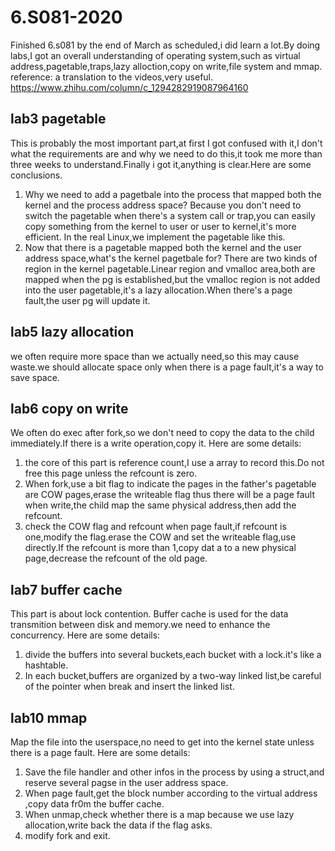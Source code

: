 # 6.S081-2020


Finished 6.s081 by the end of March as scheduled,i did learn a lot.By doing labs,I got an overall understanding of operating system,such as virtual address,pagetable,traps,lazy alloction,copy on write,file system and mmap.  
reference: a translation to the videos,very useful. https://www.zhihu.com/column/c_1294282919087964160 

## lab3 pagetable
This is probably the most important part,at first I got confused with it,I don't what the requirements are and why we need to do this,it took me more than three weeks to understand.Finally i got it,anything is clear.Here are some conclusions.
1. Why we need to add a pagetbale into the process that mapped both the kernel and the process address space?
  Because you don't need to switch the pagetable when there's a system call or trap,you can easily copy something from the kernel to user or user to kernel,it's more efficient.
  In the real Linux,we implement the pagetable like this.
2. Now that there is a pagetable mapped both the kernel and the user address space,what's the kernel pagetbale for?
  There are two kinds of region in the kernel pagetable.Linear region and vmalloc area,both are mapped when the pg is established,but the vmalloc region is not added into the user pagetable,it's a lazy allocation.When there's a page fault,the user pg will update it.
  
## lab5 lazy allocation
we often require more space than we actually need,so this may cause waste.we should allocate space only when there is a page fault,it's a way to save space.

## lab6 copy on write
We often do exec after fork,so we don't need to copy the data to the child immediately.If there is a write operation,copy it.
Here are some details:
1. the core of this part is reference count,I use a array to record this.Do not free this page unless the refcount is zero.
2. When fork,use a bit flag to indicate the pages in the father's pagetable are COW pages,erase the writeable flag thus there will be a page fault when write,the child map the same physical address,then add the refcount.
3. check the COW flag and refcount when page fault,if refcount is one,modify the flag.erase the COW and set the writeable flag,use directly.If the refcount is more than 1,copy dat a to a new physical page,decrease the refcount of the old page.

## lab7 buffer cache
This part is about lock contention.
Buffer cache is used for the data transmition between disk and memory.we need to enhance the concurrency.
Here are some details:
1. divide the buffers into several buckets,each bucket with a lock.it's like a hashtable.
2. In each bucket,buffers are organized by a two-way linked list,be careful of the pointer when break and insert the linked list. 

## lab10 mmap
Map the file into the userspace,no need to get into the kernel state unless there is a page fault.
Here are some details:
1. Save the file handler and other infos in the process by using a struct,and reserve several pagse in the user address space.
2. When page fault,get the block number according to the virtual address ,copy data fr0m the buffer cache.
3. When unmap,check whether there is a map because we use lazy allocation,write back the data if the flag asks.
4. modify fork and exit.

